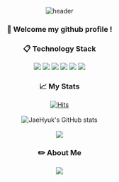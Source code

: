 <div align="center"> 

![header](https://capsule-render.vercel.app/api?type=rounded&color=C5DEDA&height=150&section=header&text=JH_Github&fontColor=ffffff&fontSize=70&animation=fadeIn&fontAlignY=55&desc=%20&descAlignY=62&descAlign=62)
  
###  :wave: Welcome my github profile !      
  
###  :clipboard: Technology Stack

  
  <img src="https://img.shields.io/badge/JAVA-007396?style=for-the-badge&logo=Java&logoColor=white">
  <img src="https://img.shields.io/badge/JavaScript-F7DF1E?style=for-the-badge&logo=JavaScript&logoColor=white">
  <img src="https://img.shields.io/badge/Spring-6DB33F?style=for-the-badge&logo=Spring&logoColor=white">
  <img src="https://img.shields.io/badge/MySQL-4479A1?style=for-the-badge&logo=MySQL&logoColor=white">
  <img src="https://img.shields.io/badge/aws-232F3E?style=for-the-badge&logo=Amazon aws&logoColor=white">
  <img src="https://img.shields.io/badge/github-181717?style=for-the-badge&logo=github&logoColor=white">
 
 <br/>

### 📈 My Stats
   
  [![Hits](https://hits.seeyoufarm.com/api/count/incr/badge.svg?url=https%3A%2F%2Fgithub.com%2FNoJaeHyuk&count_bg=%2379C83D&title_bg=%23555555&icon=&icon_color=%23E7E7E7&title=hits&edge_flat=false)](https://hits.seeyoufarm.com)  
  <br/>
  ![JaeHyuk's GitHub stats](https://github-readme-stats.vercel.app/api?username=NoJaeHyuk&show_icons=true)  
  <br/>
  <img src="https://ghchart.rshah.org/NoJaeHyuk" />  

### :pencil2: About Me  
  <a href="https://jh7722.tistory.com/" target="_blank"><img src="https://img.shields.io/badge/tistory-FF9933?style=for-the-badge&logo=tistory&logoColor=white"></a>  
</div>
